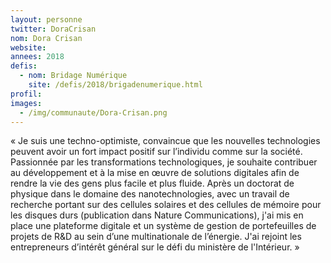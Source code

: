 ```yaml
---
layout: personne
twitter: DoraCrisan
nom: Dora Crisan
website:
annees: 2018
defis: 
  - nom: Bridage Numérique
    site: /defis/2018/brigadenumerique.html
profil: 
images:
  - /img/communaute/Dora-Crisan.png
---
```


« Je suis une techno-optimiste, convaincue que les nouvelles
technologies peuvent avoir un fort impact positif sur l’individu comme
sur la société. Passionnée par les transformations technologiques,
je souhaite contribuer au développement et à la mise en œuvre de
solutions digitales afin de rendre la vie des gens plus facile et plus
fluide. Après un doctorat de physique dans le domaine des
nanotechnologies, avec un travail de recherche portant sur des
cellules solaires et des cellules de mémoire pour les disques durs
(publication dans Nature Communications), j'ai mis en place une
plateforme digitale et un système de gestion de portefeuilles de
projets de R&D au sein d’une multinationale de l’énergie. J'ai rejoint
les entrepreneurs d’intérêt général sur le défi du ministère de
l'Intérieur. »
